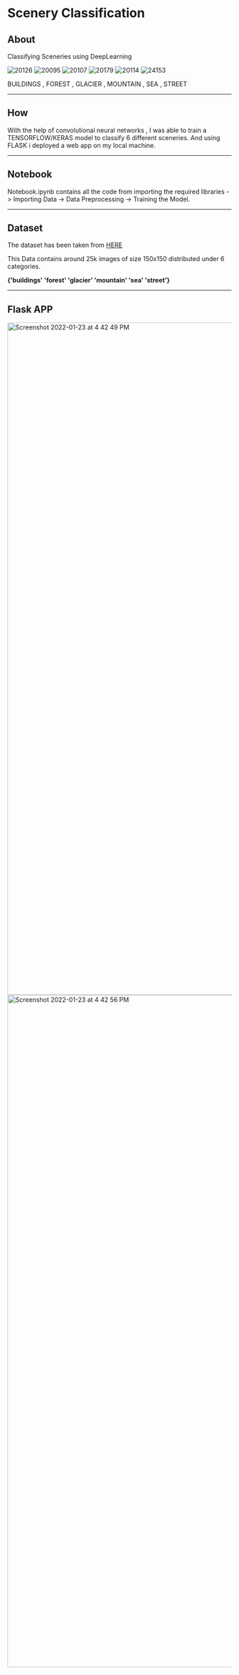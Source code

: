# Scenery Classification

## About
Classifying Sceneries using DeepLearning

![20126](https://user-images.githubusercontent.com/78352429/150674959-a6c982a9-5ba6-4322-b62a-a5031c148040.jpg)
![20095](https://user-images.githubusercontent.com/78352429/150674982-511f5a88-ccb8-43d0-8948-37b3245714d4.jpg)
![20107](https://user-images.githubusercontent.com/78352429/150674972-465cc94f-ae1e-4326-b331-3fe8c76be281.jpg)
![20179](https://user-images.githubusercontent.com/78352429/150674976-9dd3ad18-8428-4fa8-9a10-611848fff292.jpg)
![20114](https://user-images.githubusercontent.com/78352429/150674969-b92c9eae-fd9b-4d02-bad4-8fe4551d1c39.jpg)
![24153](https://user-images.githubusercontent.com/78352429/150674983-7ad70f68-d54a-4726-9e92-b1616b8b0f28.jpg)

BUILDINGS , FOREST , GLACIER , MOUNTAIN , SEA , STREET

---
## How
With the help of convolutional neural networks , I was able to train a TENSORFLOW/KERAS model to classify 6 different sceneries. And using FLASK i deployed a web app on my local machine.

---
## Notebook
Notebook.ipynb contains all the code from importing the required libraries -> Importing Data -> Data Preprocessing -> Training the Model.

---
## Dataset

The dataset has been taken from [HERE](https://www.kaggle.com/puneet6060/intel-image-classification)

This Data contains around 25k images of size 150x150 distributed under 6 categories. 

**{'buildings'
'forest'
'glacier'
'mountain'
'sea'
'street'}**

---
## Flask APP


<img width="1512" alt="Screenshot 2022-01-23 at 4 42 49 PM" src="https://user-images.githubusercontent.com/78352429/150676124-6e826501-6bce-4377-9014-5f710673ea8c.png">
<img width="1512" alt="Screenshot 2022-01-23 at 4 42 56 PM" src="https://user-images.githubusercontent.com/78352429/150676129-a2960705-810f-4530-99ff-48edc6087756.png">







